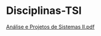 
# Disciplinas-TSI
[Análise e Projetos de Sistemas II.pdf](https://github.com/ertelsoares/Disciplinas-TSI/files/12182707/Analise.e.Projetos.de.Sistemas.II.pdf)
